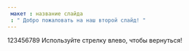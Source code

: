 ```yaml
---
 макет : название слайда
 : " Добро пожаловать на наш второй слайд! "
---
```

123456789
Используйте стрелку влево, чтобы вернуться!
